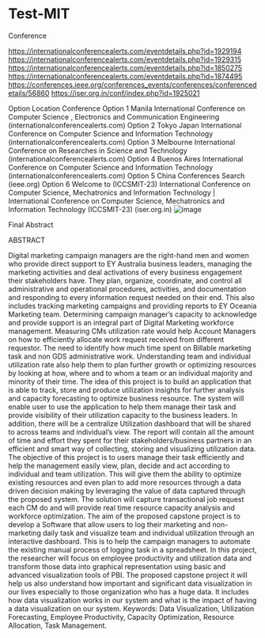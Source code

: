 # Test-MIT


Conference

https://internationalconferencealerts.com/eventdetails.php?id=1929194
https://internationalconferencealerts.com/eventdetails.php?id=1929315
https://internationalconferencealerts.com/eventdetails.php?id=1850275
https://internationalconferencealerts.com/eventdetails.php?id=1874495
https://conferences.ieee.org/conferences_events/conferences/conferencedetails/56860
https://iser.org.in/conf/index.php?id=1925021


Option	Location	Conference
Option 1	Manila	International Conference on Computer Science , Electronics and Communication Engineering (internationalconferencealerts.com)
Option 2	Tokyo Japan	International Conference on Computer Science and Information Technology (internationalconferencealerts.com)
Option 3	Melbourne	International Conference on Researches in Science and Technology (internationalconferencealerts.com)
Option 4	Buenos Aires	International Conference on Computer Science and Information Technology (internationalconferencealerts.com)
Option 5	China	Conferences Search (ieee.org)
Option 6	Welcome to (ICCSMIT-23)	International Conference on Computer Science, Mechatronics and Information Technology | International Conference on Computer Science, Mechatronics and Information Technology (ICCSMIT-23) (iser.org.in)
![image](https://user-images.githubusercontent.com/74925363/226550103-c1a39524-a874-454a-9e04-0040328bc6a8.png)


Final Abstract

ABSTRACT 

Digital marketing campaign managers are the right-hand men and women who provide direct support to EY Australia business leaders, managing the marketing activities and deal activations of every business engagement their stakeholders have. They plan, organize, coordinate, and control all administrative and operational procedures, activities, and documentation and responding to every information request needed on their end. This also includes tracking marketing campaigns and providing reports to EY Oceania Marketing team. Determining campaign manager’s capacity to acknowledge and provide support is an integral part of Digital Marketing workforce management.  Measuring CMs utilization rate would help Account Managers on how to efficiently allocate work request received from different requestor. The need to identify how much time spent on Billable marketing task and non GDS administrative work.
Understanding team and individual utilization rate also help them to plan further growth or optimizing resources by looking at how, where and to whom a team or an individual majority and minority of their time. The idea of this project is to build an application that is able to track, store and produce utilization insights for further analysis and capacity forecasting to optimize business resource. The system will enable user to use the application to help them manage their task and provide visibility of their utilization capacity to the business leaders. In addition, there will be a centralize Utilization dashboard that will be shared to across teams and individual’s view. The report will contain all the amount of time and effort they spent for their stakeholders/business partners in an efficient and smart way of collecting, storing and visualizing utilization data.
 The objective of this project is to users manage their task efficiently and help the management easily view, plan, decide and act according to individual and team utilization. This will give them the ability to optimize existing resources and even plan to add more resources through a data driven decision making by leveraging the value of data captured through the proposed system. The solution will capture transactional  job request each CM do and will provide real time resource capacity analysis and workforce optimization.
The aim of the proposed capstone project is to develop a Software that allow users to log their marketing and non-marketing daily task and visualize team and individual utilization through an interactive dashboard. This is to help the campaign managers to automate the existing manual process of logging task in a spreadsheet. In this project, the researcher will focus on employee productivity and utilization data and transform those data into graphical representation using basic and advanced visualization tools of PBI. 
The proposed capstone project it will help us also understand how important and significant data visualization in our lives especially to those organization who has a huge data. It includes how data visualization works in our system and what is the impact of having a data visualization on our system. 
Keywords: Data Visualization, Utilization Forecasting, Employee Productivity, Capacity Optimization, Resource Allocation, Task Management. 


